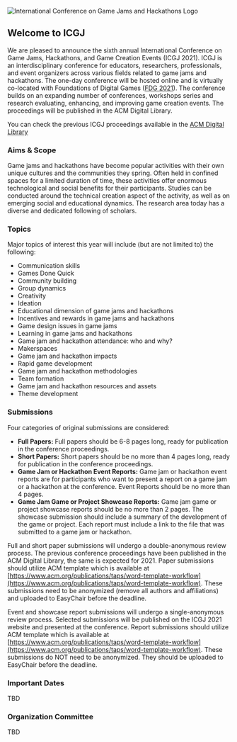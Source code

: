 <img src="https://lh3.googleusercontent.com/kWsb2JWVdc3SUHnAA4fvyUxQBX3jFOADVfmnxA7PNUrao3SOqeF8LB6lmRgekHNMA9Ld3Uk=w16383"
     alt="International Conference on Game Jams and Hackathons Logo"  style="float: center"  />

## Welcome to ICGJ

We are pleased to announce the sixth annual International Conference on Game Jams, Hackathons, and Game Creation Events (ICGJ 2021). ICGJ is an interdisciplinary conference for educators, researchers, professionals, and event organizers across various fields related to game jams and hackathons. The one-day conference will be hosted online and is virtually co-located with Foundations of Digital Games ([FDG 2021](http://fdg2021.org/)). The conference builds on an expanding number of conferences, workshops series and research evaluating, enhancing, and improving game creation events. The proceedings will be published in the ACM Digital Library.


You can check the previous ICGJ proceedings available in the [ACM Digital Library](https://dl.acm.org/conference/icgj) 

### Aims & Scope

Game jams and hackathons have become popular activities with their own unique cultures and the communities they spring. Often held in confined spaces for a limited duration of time, these activities offer enormous technological and social benefits for their participants. Studies can be conducted around the technical creation aspect of the activity, as well as on emerging social and educational dynamics. The research area today has a diverse and dedicated following of scholars.


### Topics

Major topics of interest this year will include (but are not limited to) the following:

- Communication skills
- Games Done Quick
- Community building
- Group dynamics
- Creativity
- Ideation
- Educational dimension of game jams and hackathons
- Incentives and rewards in game jams and hackathons
- Game design issues in game jams
- Learning in game jams and hackathons
- Game jam and hackathon attendance: who and why?
- Makerspaces
- Game jam and hackathon impacts
- Rapid game development
- Game jam and hackathon methodologies
- Team formation
- Game jam and hackathon resources and assets
- Theme development

### Submissions

Four categories of original submissions are considered:

- **Full Papers:** Full papers should be 6-8 pages long, ready for publication in the conference proceedings.
- **Short Papers:** Short papers should be no more than 4 pages long, ready for publication in the conference proceedings.
- **Game Jam or Hackathon Event Reports:** Game jam or hackathon event reports are for participants who want to present a report on a game jam or a hackathon at the conference. Event Reports should be no more than 4 pages.
- **Game Jam Game or Project Showcase Reports:** Game jam game or project showcase reports should be no more than 2 pages. The showcase submission should include a summary of the development of the game or project. Each report must include a link to the file that was submitted to a game jam or hackathon.

Full and short paper submissions will undergo a double-anonymous review process. The previous conference proceedings have been published in the ACM Digital Library, the same is expected for 2021. Paper submissions should utilize ACM template which is available at [https://www.acm.org/publications/taps/word-template-workflow](https://www.acm.org/publications/taps/word-template-workflow). These submissions need to be anonymized (remove all authors and affiliations) and uploaded to EasyChair before the deadline.

Event and showcase report submissions will undergo a single-anonymous review process. Selected submissions will be published on the ICGJ 2021 website and presented at the conference. Report submissions should utilize ACM template which is available at [https://www.acm.org/publications/taps/word-template-workflow](https://www.acm.org/publications/taps/word-template-workflow). These submissions do NOT need to be anonymized. They should be uploaded to EasyChair before the deadline.


### Important Dates

TBD

### Organization Committee

TBD

